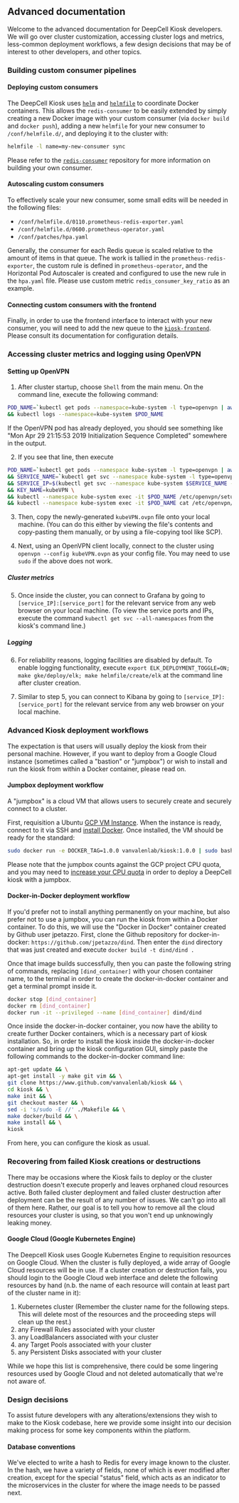 ## Advanced documentation

Welcome to the advanced documentation for DeepCell Kiosk developers. We will go over cluster customization, accessing cluster logs and metrics, less-common deployment workflows, a few design decisions that may be of interest to other developers, and other topics.

### Building custom consumer pipelines

#### Deploying custom consumers

The DeepCell Kiosk uses [`helm`](https://helm.sh/) and [`helmfile`](https://github.com/roboll/helmfile) to coordinate Docker containers.
This allows the `redis-consumer` to be easily extended by simply creating a new Docker image with your custom consumer (via `docker build` and `docker push`), adding a new `helmfile` for your new consumer to `/conf/helmfile.d/`, and deploying it to the cluster with:

```bash
helmfile -l name=my-new-consumer sync
```

Please refer to the [`redis-consumer`](https://github.com/vanvalenlab/kiosk-redis-consumer) repository for more information on building your own consumer.

#### Autoscaling custom consumers

To effectively scale your new consumer, some small edits will be needed in the following files:

* `/conf/helmfile.d/0110.prometheus-redis-exporter.yaml`
* `/conf/helmfile.d/0600.prometheus-operator.yaml`
* `/conf/patches/hpa.yaml`

Generally, the consumer for each Redis queue is scaled relative to the amount of items in that queue. The work is tallied in the `prometheus-redis-exporter`, the custom rule is defined in `prometheus-operator`, and the Horizontal Pod Autoscaler is created and configured to use the new rule in the `hpa.yaml` file. Please use custom metric `redis_consumer_key_ratio` as an example.

#### Connecting custom consumers with the frontend

Finally, in order to use the frontend interface to interact with your new consumer, you will need to add the new queue to the [`kiosk-frontend`](https://github.com/vanvalenlab/kiosk-frontend). Please consult its documentation for configuration details.

### Accessing cluster metrics and logging using OpenVPN

#### Setting up OpenVPN

1. After cluster startup, choose `Shell` from the main menu. On the command line, execute the following command:

```bash
POD_NAME=`kubectl get pods --namespace=kube-system -l type=openvpn | awk END'{ print $1 }'` \
&& kubectl logs --namespace=kube-system $POD_NAME
```

If the OpenVPN pod has already deployed, you should see something like "Mon Apr 29 21:15:53 2019 Initialization Sequence Completed" somewhere in the output.

2. If you see that line, then execute

```bash
POD_NAME=`kubectl get pods --namespace kube-system -l type=openvpn | awk END'{ print $1 }'` \
&& SERVICE_NAME=`kubectl get svc --namespace kube-system -l type=openvpn | awk END'{ print $1 }'` \
&& SERVICE_IP=$(kubectl get svc --namespace kube-system $SERVICE_NAME -o jsonpath='{.status.loadBalancer.ingress[0].ip}') \
&& KEY_NAME=kubeVPN \
&& kubectl --namespace kube-system exec -it $POD_NAME /etc/openvpn/setup/newClientCert.sh $KEY_NAME $SERVICE_IP \
&& kubectl --namespace kube-system exec -it $POD_NAME cat /etc/openvpn/certs/pki/$KEY_NAME.ovpn > $KEY_NAME.ovpn
```

3. Then, copy the newly-generated `kubeVPN.ovpn` file onto your local machine. (You can do this either by viewing the file's contents and copy-pasting them manually, or by using a file-copying tool like SCP).

4. Next, using an OpenVPN client locally, connect to the cluster using `openvpn --config kubeVPN.ovpn` as your config file. You may need to use `sudo` if the above does not work.

##### Cluster metrics

5. Once inside the cluster, you can connect to Grafana by going to `[service_IP]:[service_port]` for the relevant service from any web browser on your local machine. (To view the service ports and IPs, execute the command `kubectl get svc --all-namespaces` from the kiosk's command line.)

##### Logging

6. For reliability reasons, logging facilities are disabled by default. To enable logging functionality, execute `export ELK_DEPLOYMENT_TOGGLE=ON; make gke/deploy/elk; make helmfile/create/elk` at the command line after cluster creation.

7. Similar to step 5, you can connect to Kibana by going to `[service_IP]:[service_port]` for the relevant service from any web browser on your local machine.

### Advanced Kiosk deployment workflows
The expectation is that users will usually deploy the kiosk from their personal machine. However, if you want to deploy from a Google Cloud instance (sometimes called a "bastion" or "jumpbox") or wish to install and run the kiosk from within a Docker container, please read on.

<a name="jumpbox"></a>
#### Jumpbox deployment workflow

A "jumpbox" is a cloud VM that allows users to securely create and securely connect to a cluster.

First, requisition a Ubuntu [GCP VM Instance](https://console.cloud.google.com/compute/instances). When the instance is ready, connect to it via SSH and [install Docker](https://docs.docker.com/install/linux/docker-ce/ubuntu/). Once installed, the VM should be ready for the standard:

```bash
sudo docker run -e DOCKER_TAG=1.0.0 vanvalenlab/kiosk:1.0.0 | sudo bash
```

Please note that the jumpbox counts against the GCP project CPU quota, and you may need to [increase your CPU quota](https://cloud.google.com/compute/quotas) in order to deploy a DeepCell kiosk with a jumpbox.

#### Docker-in-Docker deployment workflow
If you'd prefer not to install anything permanently on your machine, but also prefer not to use a jumpbox, you can run the kiosk from within a Docker container. To do this, we will use the "Docker in Docker" container created by Github user jpetazzo. First, clone the Github repository for docker-in-docker: `https://github.com/jpetazzo/dind`. Then enter the `dind` directory that was just created and execute `docker build -t dind/dind .`

Once that image builds successfully, then you can paste the following string of commands, replacing `[dind_container]` with your chosen container name, to the terminal in order to create the docker-in-docker container and get a terminal prompt inside it.

```bash
docker stop [dind_container]
docker rm [dind_container]
docker run -it --privileged --name [dind_container] dind/dind
```
Once inside the docker-in-docker container, you now have the ability to create further Docker containers, which is a necessary part of kiosk installation. So, in order to install the kiosk inside the docker-in-docker container and bring up the kiosk configuration GUI, simply paste the following commands to the docker-in-docker command line:

```bash
apt-get update && \
apt-get install -y make git vim && \
git clone https://www.github.com/vanvalenlab/kiosk && \
cd kiosk && \
make init && \
git checkout master && \
sed -i 's/sudo -E //' ./Makefile && \
make docker/build && \
make install && \
kiosk
```

From here, you can configure the kiosk as usual.

<a name="failcd"></a>
### Recovering from failed Kiosk creations or destructions

There may be occasions where the Kiosk fails to deploy or the cluster destruction doesn't execute properly and leaves orphaned cloud resources active. Both failed cluster deployment and failed cluster destruction after deployment can be the result of any number of issues. We can't go into all of them here. Rather, our goal is to tell you how to remove all the cloud resources your cluster is using, so that you won't end up unknowingly leaking money.

#### Google Cloud (Google Kubernetes Engine)

The Deepcell Kiosk uses Google Kubernetes Engine to requisition resources on Google Cloud. When the cluster is fully deployed, a wide array of Google Cloud resources will be in use. If a cluster creation or destruction fails, you should login to the Google Cloud web interface and delete the following resources by hand (n.b. the name of each resource will contain at least part of the cluster name in it):

1. Kubernetes cluster (Remember the cluster name for the following steps. This will delete most of the resources and the proceeding steps will clean up the rest.)
2. any Firewall Rules associated with your cluster
3. any LoadBalancers associated with your cluster
4. any Target Pools associated with your cluster
5. any Persistent Disks associated with your cluster

While we hope this list is comprehensive, there could be some lingering resources used by Google Cloud and not deleted automatically that we're not aware of.

### Design decisions

To assist future developers with any alterations/extensions they wish to make to the Kiosk codebase, here we provide some insight into our decision making process for some key components within the platform.

#### Database conventions

We've elected to write a hash to Redis for every image known to the cluster. In the hash, we have a variety of fields, none of which is ever modified after creation, except for the special "status" field, which acts as an indicator to the microservices in the cluster for where the image needs to be passed next.
